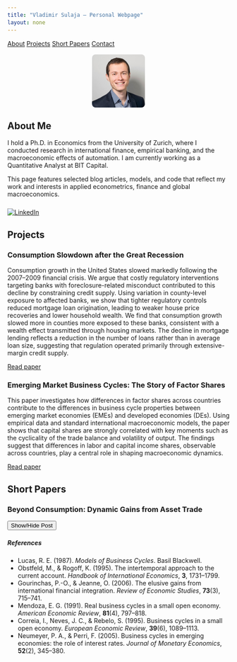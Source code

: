 ```yaml
---
title: "Vladimir Sulaja – Personal Webpage"
layout: none
---
```


<link rel="stylesheet" href="style.css">
<script src="https://polyfill.io/v3/polyfill.min.js?features=es6"></script>
<script id="MathJax-script" async
        src="https://cdn.jsdelivr.net/npm/mathjax@3/es5/tex-mml-chtml.js"></script>

<div class="navbar">
  <a href="#about">About</a>
  <a href="#projects">Projects</a>
  <a href="#shortpapers">Short Papers</a>
  <a href="#contact">Contact</a>
</div>

<div class="container">

<img src="photo.jpg" alt="My Photo" style="border-radius: 8px; max-width: 120px; display: block; margin: 1rem auto;">

<h2 id="about">About Me</h2>

<p>
I hold a Ph.D. in Economics from the University of Zurich, where I conducted research in international finance, empirical banking, and the macroeconomic effects of automation. I am currently working as a Quantitative Analyst at BIT Capital.
</p>
<p>
This page features selected blog articles, models, and code that reflect my work and interests in applied econometrics, finance and global macroeconomics.
</p>

<div style="margin-top: 1.5rem;">
  <a href="https://www.linkedin.com/in/vladimir-sulaja-43686550" target="_blank">
    <img src="https://cdn.jsdelivr.net/gh/simple-icons/simple-icons/icons/linkedin.svg"
         alt="LinkedIn"
         style="width: 24px; height: 24px;">
  </a>
</div>

<h2 id="projects">Projects</h2>

<div class="project">
  <h3>Consumption Slowdown after the Great Recession</h3>
  <p>
    Consumption growth in the United States slowed markedly following the 2007–2009 financial crisis. We argue that costly regulatory interventions targeting banks with foreclosure-related misconduct contributed to this decline by constraining credit supply. Using variation in county-level exposure to affected banks, we show that tighter regulatory controls reduced mortgage loan origination, leading to weaker house price recoveries and lower household wealth. We find that consumption growth slowed more in counties more exposed to these banks, consistent with a wealth effect transmitted through housing markets. The decline in mortgage lending reflects a reduction in the number of loans rather than in average loan size, suggesting that regulation operated primarily through extensive-margin credit supply.
  </p>
  <p><a href="projects/simonsulaja-consumptionslowdown.pdf" target="_blank">Read paper</a></p>
</div>

<div class="project">
  <h3>Emerging Market Business Cycles: The Story of Factor Shares</h3>
  <p>
    This paper investigates how differences in factor shares across countries contribute to the differences in business cycle properties between emerging market economies (EMEs) and developed economies (DEs). Using empirical data and standard international macroeconomic models, the paper shows that capital shares are strongly correlated with key moments such as the cyclicality of the trade balance and volatility of output. The findings suggest that differences in labor and capital income shares, observable across countries, play a central role in shaping macroeconomic dynamics.
  </p>
  <p><a href="projects/eme_bc.pdf" target="_blank">Read paper</a></p>
</div>

<h2 id="shortpapers">Short Papers</h2>

<div class="project">
  <h3>Beyond Consumption: Dynamic Gains from Asset Trade</h3>
  <button onclick="toggleVisibility('shortpaper1')">Show/Hide Post</button>

<div id="shortpaper1" style="display: none; margin-top: 1rem;">
  <h4>Idea</h4>
  <p>
    This short article explores how allowing for more financial openness can significantly enhance macroeconomic stability by delinking domestic interest rates from productivity shocks. I argue that standard consumption risk-sharing literature underestimates the welfare gains from international financial integration by neglecting the investment channel. Using a simple small open economy DSGE model -- as in Neumayer and Perri 2006 -- I demonstrate that allowing for a non-zero trade balance enables economies to better manage productivity shocks, thus enabling higher investment during booms, and lower drop in investment during busts.
  </p>

  <h4>1. Introduction</h4>
  <p>
    The literature on international consumption risk sharing has long concluded that the welfare gains from global financial integration are small — often less than 1% of lifetime consumption. Seminal contributions by Lucas (1987), Obstfeld and Rogoff (1995), and more recently Gourinchas and Jeanne (2006) all show that the main benefit of risk sharing arises from the smoothing of consumption over time and states of nature. 
  </p>
  <p>
    However, these studies typically neglect an important macroeconomic channel: <strong>investment amplification through interest rate smoothing</strong>. When the trade balance is restricted (e.g., balanced every period), countries must finance investment solely through domestic savings. In response to a productivity shock, interest rate increases and vice versa during a drop in productivity. 
  </p>
  <p>
    By contrast, when the <strong>trade balance can vary</strong>, countries can borrow during booms (or save during busts) to stabilize interest rates and <strong>optimize capital accumulation</strong>. This mechanism generates a second-round welfare gain that traditional consumption-only models miss.
  </p>
  <p>
    Previous studies have already examined the effects of financial openness on the cyclicality of investment (Mendoza, 1991), where its shown that in a SOE model, investment is less procyclical due to the possibility to borrow capital. Similarly, Correia, Neves, and Rebelo in their 1995 paper show that capital mobility reduces to co-movement of savings and investments. In this article, I want to show that it is this possibility to borrow and lend that increases permanent income of a country. I show how depending on the elasticity of trade balance with respect to output, investment can be less procyclical, which results in a higher permanent income. I do this by introducing a term in the interest rate equation, which enables us to make interest rate more or less correlated to output.
  </p>

  <p>
    With this setup we can generate moments that correspond to countercyclical and acyclical trade balances in emerging market economies (EMEs) and developed economies (DEs), as well as countercyclical interest rates of EMEs. This further translates into less procyclical investment and higher permanent income. From here it also follows that those who benefit more from capital flows are EMEs. I will explain in the next post why I believe this is the case.
  </p>

  <h4>2. The Model</h4>
  <ul>
      <li><strong>Technology shocks:</strong> \( a_t = \rho_a a_{t-1} + \varepsilon^a_t \)</li>
      <li><strong>Interest rate shock:</strong> \( z_t = \rho_z z_{t-1} + \varepsilon^z_t \)</li>
      <li><strong>Interest rate rule:</strong> \( r_t = z_t + \phi_b b_{t-1} + \eta y_t \)</li>
      <li><strong>Production:</strong> \( y_t = e^{a_t} \cdot k_{t-1}^{\alpha} \cdot l_t^{1 - \alpha} \)</li>
      <li><strong>Investment decision:</strong><br>
        \[
        i_t = \phi k_{t-1} \left[ \alpha e^{a_t} k_{t-1}^{\alpha - 1} l_t^{1 - \alpha} - r_t - \theta l_t \right] + \delta k_{t-1}
        \]
      </li>
      <li><strong>Capital accumulation:</strong> \( k_t = (1 - \delta) k_{t-1} + i_t \)</li>
      <li><strong>Labor-leisure condition:</strong> \( \phi_L l_t^{\psi} = (1 - \alpha) e^{a_t} k_{t-1}^\alpha l_t^{-\alpha} \)</li>
      <li><strong>Budget constraint:</strong> \( c_t + i_t + r_t b_{t-1} = y_t \)</li>
      <li><strong>Debt evolution:</strong> \( b_t = c_t + i_t + r_t b_{t-1} - y_t \)</li>
    </ul>
<p>
    Note the key term Eta in the interest rate equation. With this I want to capture the elasticity of interest rates to output. In this short article I do not want to explain what it is, but just to use it to show how it can help us explain what the benefits of financial openness of a country are. In addition to this model, I also use a standard close economy model with the same utility and production function, and same parametrization to represent the financial autarky case.
  </p>
<button onclick="toggleVisibility('dynare_code')">Show/Hide Dynare Code</button>
  <h4>3. Dynare Implementation</h4>
  <pre id='dynare_code' style="display: none; margin-top: 1rem;"><code>
var c y i k b r a z l;
varexo e_a e_z;

parameters beta alpha delta theta phi rho_a rho_z sigma_a sigma_z phi_b phi_L psi eta;

beta     = 0.96;
alpha    = 0.36;
delta    = 0.10;
theta    = 0.20;
phi      = 0.1;
phi_b    = 0.10;
phi_L    = 1.5;
psi      = 1.5;
rho_a    = 0.95;
rho_z    = 0.80;
sigma_a  = 0.015;
sigma_z  = 0.001;
eta      = 0.01;

model;
a = rho_a * a(-1) + e_a;
z = rho_z * z(-1) + e_z;
r = z + phi_b * b(-1) + eta * y;
y = exp(a) * k(-1)^alpha * l^(1 - alpha);
i = phi * k(-1) * ((alpha * exp(a) * k(-1)^(alpha - 1) * l^(1 - alpha)) - r - theta * l) + delta * k(-1);
k = (1 - delta) * k(-1) + i;
phi_L * l^psi = (1 - alpha) * exp(a) * k(-1)^alpha * l^(-alpha);
c + i + r * b(-1) = y;
b = c + i + r * b(-1) - y;
end;

initval;
a = 0; z = 0; k = 1; b = 0; l = 1; r = 0.04; y = 1; i = delta; c = y - i;
end;

shocks;
var e_a; stderr sigma_a;
var e_z; stderr sigma_z;
end;

steady;
check;
stoch_simul(order=1, periods=5000, drop=1000, hp_filter=1600);
</code></pre>


<h4>4. Mechanism: Interest Rate Correlation and Permanent Income</h4>
<p>
  In a closed economy, when interest rates rise together with productivity shock, investment becomes expensive exactly when productivity is high. This attenuates the response of capital: firms and households want to invest, but are discouraged by high borrowing costs. Conversely, in downturns, interest rates fall, somewhat dampening the negative effect. 
</p>

<p>
  A flexible trade balance, however, allows a country to <strong>decouple the interest rate from its output</strong>. When domestic output is growing, the country can run a trade deficit (import capital), preventing rates from rising too sharply. When output is contracting, it can run a surplus (export capital), keeping rates from falling too far. Additionally, the more negative correlation between output and interest rates increases the response of capital to shocks asymmetrically, further increasing the permanent income.
</p>

<p>
  To see why the previous is true, consider a simple model where we abstract from adjustment costs and fixed interest rate, plus we have no labor in the production function. In this case the capital will be set so that the marginal product of capital \( r = \left( \alpha a k^{\alpha - 1} \right) \)
, from where we can get to
        \( k = \left( \frac{r}{\alpha} \right)^{\frac{1}{\alpha - 1}} a^{\frac{1}{1-\alpha}} \). The key point is that capital is convex in r, with increases in r inducing smaller drops in k compared to an increase in k for the same decrease in r. In a closed economy, positive correlation between output and interest rate means that positive and negative shocks will be attennuated. Financial openness works by making the correlation between interest rate and output less positive, and in some cases even negative. Positive shocks in this case are followed by a drop in interest rate and negative by an increase, which due to convexity of capital with respect to interest rates has a smaller effect. So negative correlation increases the response of capital to productivity shocks, but does so asymetrically. 
</p>

<p>
  We can plug also plug in the interest rate equation in our previous equation for capital, and take logs after that to get \[
\log k = \frac{1}{\alpha - 1} \left( \log(z + \phi_b b_{-1} + \eta a k^\alpha) - \log \alpha \right) + \frac{1}{1 - \alpha} \log a
\]. We can see here that the higher is the value of \( \eta \), the lower the response of capital is and vice versa. To observe asymmetrical behaviour it is enought to see the original equation.
</p>


<p>
  Since <strong>permanent income</strong> is the present value of all future disposable income flows we have the following permanent income equation.
</p>

<p style="margin-left: 2rem;">
  \( PI_t = r \cdot \left(b_t + \sum_{s=t}^{\infty} \frac{E_{t} y_s - i_s}{(1 + r_{s})^{s-t}} \right) \)
</p>

<p>
  Higher output from more productive investment (and relatively stable consumption paths) thus raises permanent income, even if short-run consumption does not change much. This is the core reason why <strong>the welfare gains from financial openness are underestimated</strong> when the investment channel is ignored.
</p>

<h4>Visual Results</h4>
<p>In the following section we use the model we sketched and simulate all the variables. The following charts illustrate the quantitative impact of trade balance adjustment on macroeconomic dynamics:</p>

<div style="margin-bottom: 2rem;">
  <h5>Investment and Output (HP-Filtered Correlation)</h5>
  <img src="graphs/inv_output.png" alt="Investment and Output Correlation" style="max-width:100%; height:auto; border: 1px solid #ccc; padding: 4px;">
</div>

<div style="margin-bottom: 2rem;">
  <h5>Interest Rate and Output (HP-Filtered Correlation)</h5>
  <img src="graphs/ir_output.png" alt="Interest Rate and Output Correlation" style="max-width:100%; height:auto; border: 1px solid #ccc; padding: 4px;">
</div>

<div style="margin-bottom: 2rem;">
  <h5>Present Value of Output</h5>
  <img src="graphs/present_value.png" alt="Present Value of Output" style="max-width:100%; height:auto; border: 1px solid #ccc; padding: 4px;">
</div>

<p>One can see that for lower values of \( \eta \), interest rate and output have lower correlation. Invesment and output become more correlated as positive productivity shocks are not attenuated by rising interest rates. As a result permanent income is higher in this economy when it is able to access international financial markets and can be around 35% higher compared to the closed economy case.</p>

  <h4>5. Thoughts</h4>
  <p>
    While the consumption risk sharing literature finds small gains from financial openness, that result hinges on the omission of investment dynamics. When countries can run trade imbalances, they stabilize domestic interest rates and allocate capital more effectively in response to shocks. This amplifies the effect of productivity on investment and permanent income, resulting in significant welfare gains. In a simple model, lifetime consumption can increase close to 40% compared to the autarky case.
  </p>
</div>
</div>

<h5>References</h5>
<ul>
  <li>Lucas, R. E. (1987). <i>Models of Business Cycles</i>. Basil Blackwell.</li>
  <li>Obstfeld, M., & Rogoff, K. (1995). The intertemporal approach to the current account. <i>Handbook of International Economics</i>, <b>3</b>, 1731–1799.</li>
  <li>Gourinchas, P.-O., & Jeanne, O. (2006). The elusive gains from international financial integration. <i>Review of Economic Studies</i>, <b>73</b>(3), 715–741.</li>
  <li>Mendoza, E. G. (1991). Real business cycles in a small open economy. <i>American Economic Review</i>, <b>81</b>(4), 797–818.</li>
  <li>Correia, I., Neves, J. C., & Rebelo, S. (1995). Business cycles in a small open economy. <i>European Economic Review</i>, <b>39</b>(6), 1089–1113.</li>
  <li>Neumeyer, P. A., & Perri, F. (2005). Business cycles in emerging economies: the role of interest rates. <i>Journal of Monetary Economics</i>, <b>52</b>(2), 345–380.</li>
</ul>

</div>

<script>
  function toggleVisibility(id) {
    const el = document.getElementById(id);
    if (el.style.display === "none") {
      el.style.display = "block";
    } else {
      el.style.display = "none";
    }
  }
</script>

